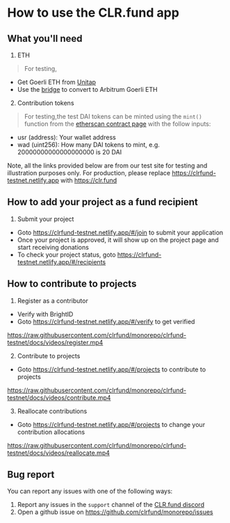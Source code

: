 # How to use the CLR.fund app

## What you'll need
1. ETH
  
  > For testing,
  - Get Goerli ETH from [Unitap](https://unitap.app/gas-tap)
  - Use the [bridge](https://bridge.arbitrum.io/?l2ChainId=421613) to convert to Arbitrum Goerli ETH

2. Contribution tokens

  > For testing,the test DAI tokens can be minted using the `mint()` function from the [etherscan contract page](https://goerli.arbiscan.io//address/0x65bc8dd04808d99cf8aa6749f128d55c2051edde#writeContract) with the follow inputs:
  
  - usr (address): Your wallet address
  - wad (uint256): How many DAI tokens to mint, e.g. 20000000000000000000 is 20 DAI

Note, all the links provided below are from our test site for testing and illustration purposes only. For production, please replace https://clrfund-testnet.netlify.app with https://clr.fund

## How to add your project as a fund recipient
1. Submit your project
  - Goto https://clrfund-testnet.netlify.app/#/join to submit your application
  - Once your project is approved, it will show up on the project page and start receiving donations
  - To check your project status, goto https://clrfund-testnet.netlify.app/#/recipients

## How to contribute to projects
1. Register as a contributor
  - Verify with BrightID
  - Goto https://clrfund-testnet.netlify.app/#/verify to get verified

  https://raw.githubusercontent.com/clrfund/monorepo/clrfund-testnet/docs/videos/register.mp4

2. Contribute to projects
  - Goto https://clrfund-testnet.netlify.app/#/projects to contribute to projects

  https://raw.githubusercontent.com/clrfund/monorepo/clrfund-testnet/docs/videos/contribute.mp4


3. Reallocate contributions
  - Goto https://clrfund-testnet.netlify.app/#/projects to change your contribution allocations

  https://raw.githubusercontent.com/clrfund/monorepo/clrfund-testnet/docs/videos/reallocate.mp4

## Bug report
You can report any issues with one of the following ways:
1. Report any issues in the `support` channel of the [CLR.fund discord](https://discord.gg/ZnsYPV6dCv)
2. Open a github issue on https://github.com/clrfund/monorepo/issues


